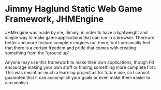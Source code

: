 # Jimmy Haglund Static Web Game Framework, JHMEngine

JHMEngine was made by me, Jimmy, in order to have a lightweight and simple way to make game applications that can run in a browser. There are better and more feature complete engines out there, but I personally feel that there is a certain freedom and pride that comes with creating something from the "ground up".

Anyone may use this framework to make their own applications, though I'd encourage making your own stuff or finding something more complete first. This was meant as much a learning project as for future use, so I cannot guarantee that it can accomplish your goals or even make them easier to accomplish.

